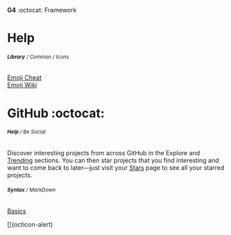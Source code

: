 __G4__ :octocat: Framework  
# Help  
###### <sub>**Library** / Common / Icons</sub>
  
[Emoji Cheat](http://www.emoji-cheat-sheet.com)  
[Emoji Wiki](https://en.wikipedia.org/wiki/Emoji)  


# GitHub :octocat:  
###### <sub>**Help** / Be Social</sub>
  
Discover interesting projects from across GitHub in the Explore and [Trending](https://github.com/trending) sections. You can then star projects that you find interesting and want to come back to later—just visit your [Stars](https://github.com/stars) page to see all your starred projects.
  
    
###### <sub>**Syntax** / MarkDown</sub>
  
[Basics](http://daringfireball.net/projects/markdown/basics/)  









[](💟 )

<link rel="stylesheet" href="https://octicons.github.com/components/octicons/octicons/octicons.css>
<span class="octicon octicon-flame"></span>
[](octicon-alert)
